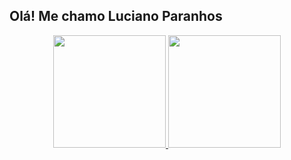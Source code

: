 ## Olá! Me chamo Luciano Paranhos

<div align="center">
  <a href="https://github.com/lucianoparanhos">
  <img height="180em" src="https://github-readme-stats.vercel.app/api?username=lucianoparanhos&show_icons=true&include_all_commits=true&count_private=true"/>
  <img height="180em" src="https://github-readme-stats.vercel.app/api/top-langs/?username=lucianoparanhos&layout=compact"/>
</div>
